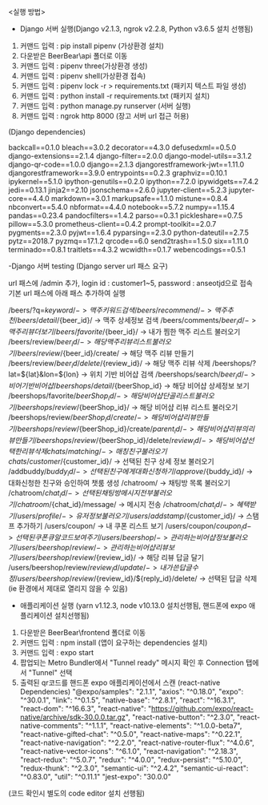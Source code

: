 <실행 방법>


- Django 서버 실행(Django v2.1.3, ngrok v2.2.8, Python v3.6.5  설치 선행됨)
1. 커맨드 입력 : pip install pipenv (가상환경 설치)
2. 다운받은 BeerBear\api 폴더로 이동
3. 커맨드 입력 : pipenv three(가상환경 생성)
4. 커맨드 입력 : pipenv shell(가상환경 접속)
5. 커맨드 입력 : pipenv lock -r > requirements.txt (패키지 텍스트 파일 생성)
6. 커맨드 입력 : python install -r requirements.txt (패키지 설치)
7. 커맨드 입력 : python manage.py runserver (서버 실행)
8. 커맨드 입력 : ngrok http 8000 (장고 서버 url 접근 허용)

(Django dependencies)

backcall==0.1.0
bleach==3.0.2
decorator==4.3.0
defusedxml==0.5.0
django-extensions==2.1.4
django-filter==2.0.0
django-model-utils==3.1.2
django-qr-code==1.0.0
django==2.1.3
djangorestframework-jwt==1.11.0
djangorestframework==3.9.0
entrypoints==0.2.3
graphviz==0.10.1
ipykernel==5.1.0
ipython-genutils==0.2.0
ipython==7.2.0
ipywidgets==7.4.2
jedi==0.13.1
jinja2==2.10
jsonschema==2.6.0
jupyter-client==5.2.3
jupyter-core==4.4.0
markdown==3.0.1
markupsafe==1.1.0
mistune==0.8.4
nbconvert==5.4.0
nbformat==4.4.0
notebook==5.7.2
numpy==1.15.4
pandas==0.23.4
pandocfilters==1.4.2
parso==0.3.1
pickleshare==0.7.5
pillow==5.3.0
prometheus-client==0.4.2
prompt-toolkit==2.0.7
pygments==2.3.0
pyjwt==1.6.4
pyparsing==2.3.0
python-dateutil==2.7.5
pytz==2018.7
pyzmq==17.1.2
qrcode==6.0
send2trash==1.5.0
six==1.11.0
terminado==0.8.1
traitlets==4.3.2
wcwidth==0.1.7
webencodings==0.5.1



-Django 서버 testing (Django server url 패스 요구)

url 패스에 /admin 추가, login id : customer1~5, password : anseotjd으로 접속
기본 url 패스에 아래 패스 추가하여 실행


/beers/?q=${keyword}/ -> 맥주 키워드 검색
/beers/recommend/ -> 맥주 추천
/beers/detail/${beer_id}/ -> 맥주 상세정보 검색
/beers/comments/${beer_id}/ -> 맥주 리뷰 더보기 
/beers/favorite/${beer_id}/ -> 내가 찜한 맥주 리스트 불러오기
/beers/review/${beer_id}/ -> 해당 맥주 리뷰 리스트 불러오기
/beers/review/${beer_id}/create/ -> 해당 맥주 리뷰 만들기
/beers/review/${beer_id}/delete/${review_id}/ -> 해당 맥주 리뷰 삭제
/beershops/?lat=${lat}&lon=${lon} -> 위치 기반 비어샵 검색
/beershops/search/${beer_id}/ -> 비어 기반 비어샵
/beershops/detail/${beerShop_id} -> 해당 비어샵 상세정보 보기
/beershops/favorite/${beerShop_id}/ -> 해당 비어샵 단골 리스트 불러오기
/beershops/review/${beerShop_id}/ -> 해당 비어샵 리뷰 리스트 불러오기
/beershops/review/${beerShop_id}/create/ -> 해당 비어샵 리뷰 만들기
/beershops/review/${beerShop_id}/create/${parent_id}/ -> 해당 비어샵 리뷰의 리뷰 만들기
/beershops/review/${beerShop_id}/delete/${review_id}/ -> 해당 비어샵 선택한 리뷰 삭제
chats/matching/ -> 매칭친구 불러오기
chats/customer/${customer_id}/ -> 선택된 친구 상세 정보 불러오기
/addbuddy/${buddy_id}/ -> 선택된 친구에게 대화신청하기
/approve/${buddy_id}/ -> 대화신청한 친구와 승인하여 챗룸 생성
/chatroom/ -> 채팅방 목록 불러오기
/chatroom/${chat_id}/  -> 선택된 채팅방 메시지 전부 불러오기
/chatroom/${chat_id}/message/ -> 메시지 전송
/chatroom/${chat_id}/ -> 혜택 받기
/users/profile/ -> 유저 정보 불러오기
/users/addstamp/${customer_id}/ -> 스탬프 추가하기
/users/coupon/ -> 내 쿠폰 리스트 보기
/users/coupon/${coupon_id} -> 선택된 쿠폰 큐알코드 보여주기
/users/beershop/ -> 관리하는 비어샵 정보 불러오기
/users/beershop/review/ -> 관리하는 비어샵 리뷰 보기
/users/beershop/review/${review_id}/ -> 해당 리뷰 답글 달기 
/users/beershop/review/${review_id}/update/ -> 내가 쓴 답글 수정
/users/beershop/review/${review_id}/${reply_id}/delete/ -> 선택된 답글 삭제
(ie 환경에서 제대로 열리지 않을 수 있음)

- 애플리케이션 실행 (yarn v1.12.3, node v10.13.0 설치선행됨, 핸드폰에 expo 애플리케이션 설치선행됨)
1. 다운받은 BeerBear\frontend 폴더로 이동
2. 커맨드 입력 : npm install (앱이 요구하는 dependencies 설치)
3. 커맨드 입력 : expo start
4. 팝업되는 Metro Bundler에서 "Tunnel ready" 메시지 확인 후 Connection 탭에서 "Tunnel" 선택
5. 출력된 qr코드를 핸드폰 expo 애플리케이션에서 스캔
(react-native Dependencies)
"@expo/samples": "2.1.1",
"axios": "^0.18.0",
"expo": "^30.0.1",
"link": "^0.1.5",
"native-base": "^2.8.1",
"react": "^16.3.1",
"react-dom": "^16.6.3",
"react-native": "https://github.com/expo/react-native/archive/sdk-30.0.0.tar.gz",
"react-native-button": "^2.3.0",
"react-native-comments": "^1.1.1",
"react-native-elements": "^1.0.0-beta7",
"react-native-gifted-chat": "^0.5.0",
"react-native-maps": "^0.22.1",
"react-native-navigation": "^2.2.0",
"react-native-router-flux": "^4.0.6",
"react-native-vector-icons": "^6.1.0",
"react-navigation": "^2.18.3",
"react-redux": "^5.0.7",
"redux": "^4.0.0",
"redux-persist": "^5.10.0",
"redux-thunk": "^2.3.0",
"semantic-ui": "^2.4.2",
"semantic-ui-react": "^0.83.0",
"util": "^0.11.1"
"jest-expo": "30.0.0"

(코드 확인시 별도의 code editor 설치 선행됨)
